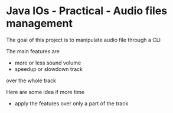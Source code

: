 # Java IOs - Practical - Audio files management
The goal of this project is to manipulate audio file through a CLI 

The main features are 
- more or less sound volume
- speedup or slowdown track

over the whole track

Here are some idea if more time
- apply the features over only a part of the track


